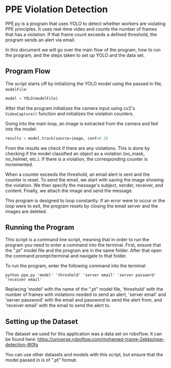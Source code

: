 # PPE Violation Detection

PPE.py is a program that uses YOLO to detect whether workers are violating PPE principles. It uses real-time video and counts the number of frames that has a violation.
If that frame count exceeds a defined threshold, the program sends an alert via email.

In this document we will go over the main flow of the program, how to run the program, and the steps taken to set up YOLO and the data set.

## Program Flow

The script starts off by initializing the YOLO model using the passed in file, `modelFile`:

```python
model = YOLO(modelFile)
```

After that the program initializes the camera input using cv2's `VideoCapture()` function and initializes the violation counters.

Going into the main loop, an image is extracted from the camera and fed into the model:

```python
results = model.track(source=image, conf=0.3)
```

From the results we check if there are any violations. This is done by checking if the model classified an object as a violation (no_mask, no_helmet, etc.). If there is a violation, the corresponding counter is incremented.

When a counter exceeds the threshold, an email alert is sent and the counter is reset. To send the email, we start with saving the image showing the violation. We then specify the message's subject, sender, receiver, and content. Finally, we attach the image and send the message.

This program is designed to loop constantly. If an error were to occur or the loop were to exit, the program resets by closing the email server and the images are deleted.

## Running the Program

This script is a command line script, meaning that in order to run the program you need to enter a command into the terminal. First, ensure that the ".pt" model file and the program are in the same folder. After that open the command prompt/terminal and navigate to that folder.

To run the program, enter the following command into the terminal:

```python ppe.py 'model' 'threshold' 'server email' 'server password' 'receiver email'```

Replacing 'model' with the name of the ".pt" model file, 'threshold' with the number of frames with violations needed to send an alert, 'server email' and 'server password' with the email and password to send the alert from, and 'receiver email' with the email to send the alert to.

## Setting up the Dataset

The dataset we used for this application was a data set on roboflow. It can be found here: https://universe.roboflow.com/mohamed-traore-2ekkp/ppe-detection-l80fg

You can use other datasets and models with this script, but ensure that the model passed in is of ".pt" format.
